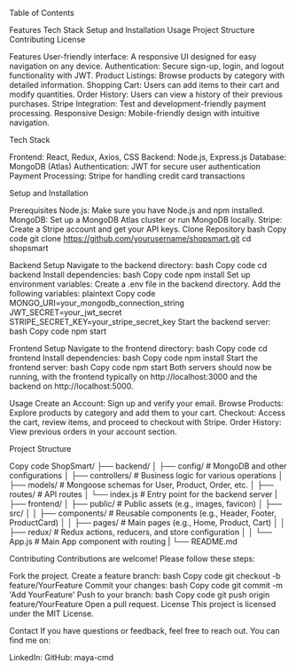 Table of Contents

Features
Tech Stack
Setup and Installation
Usage
Project Structure
Contributing
License


Features
User-friendly interface: A responsive UI designed for easy navigation on any device.
Authentication: Secure sign-up, login, and logout functionality with JWT.
Product Listings: Browse products by category with detailed information.
Shopping Cart: Users can add items to their cart and modify quantities.
Order History: Users can view a history of their previous purchases.
Stripe Integration: Test and development-friendly payment processing.
Responsive Design: Mobile-friendly design with intuitive navigation.


Tech Stack

Frontend: React, Redux, Axios, CSS
Backend: Node.js, Express.js
Database: MongoDB (Atlas)
Authentication: JWT for secure user authentication
Payment Processing: Stripe for handling credit card transactions


Setup and Installation

Prerequisites
Node.js: Make sure you have Node.js and npm installed.
MongoDB: Set up a MongoDB Atlas cluster or run MongoDB locally.
Stripe: Create a Stripe account and get your API keys.
Clone Repository
bash
Copy code
git clone https://github.com/yourusername/shopsmart.git
cd shopsmart

Backend Setup
Navigate to the backend directory:
bash
Copy code
cd backend
Install dependencies:
bash
Copy code
npm install
Set up environment variables:
Create a .env file in the backend directory.
Add the following variables:
plaintext
Copy code
MONGO_URI=your_mongodb_connection_string
JWT_SECRET=your_jwt_secret
STRIPE_SECRET_KEY=your_stripe_secret_key
Start the backend server:
bash
Copy code
npm start

Frontend Setup
Navigate to the frontend directory:
bash
Copy code
cd frontend
Install dependencies:
bash
Copy code
npm install
Start the frontend server:
bash
Copy code
npm start
Both servers should now be running, with the frontend typically on http://localhost:3000 and the backend on http://localhost:5000.

Usage
Create an Account: Sign up and verify your email.
Browse Products: Explore products by category and add them to your cart.
Checkout: Access the cart, review items, and proceed to checkout with Stripe.
Order History: View previous orders in your account section.


Project Structure

Copy code
ShopSmart/
├── backend/
│   ├── config/          # MongoDB and other configurations
│   ├── controllers/     # Business logic for various operations
│   ├── models/          # Mongoose schemas for User, Product, Order, etc.
│   ├── routes/          # API routes
│   └── index.js         # Entry point for the backend server
|
├── frontend/
│   ├── public/          # Public assets (e.g., images, favicon)
│   ├── src/
│   │   ├── components/  # Reusable components (e.g., Header, Footer, ProductCard)
│   │   ├── pages/       # Main pages (e.g., Home, Product, Cart)
│   │   ├── redux/       # Redux actions, reducers, and store configuration
│   │   └── App.js       # Main App component with routing
|
└── README.md


Contributing
Contributions are welcome! Please follow these steps:

Fork the project.
Create a feature branch:
bash
Copy code
git checkout -b feature/YourFeature
Commit your changes:
bash
Copy code
git commit -m 'Add YourFeature'
Push to your branch:
bash
Copy code
git push origin feature/YourFeature
Open a pull request.
License
This project is licensed under the MIT License.

Contact
If you have questions or feedback, feel free to reach out. You can find me on:

LinkedIn: 
GitHub: maya-cmd

